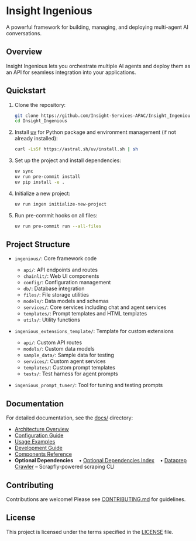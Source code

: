 # Insight Ingenious

A powerful framework for building, managing, and deploying multi-agent AI conversations.

## Overview
Insight Ingenious lets you orchestrate multiple AI agents and deploy them as an API for seamless integration into your applications.

## Quickstart

1. Clone the repository:
    ```bash
    git clone https://github.com/Insight-Services-APAC/Insight_Ingenious.git
    cd Insight_Ingenious
    ```

2. Install [uv](https://docs.astral.sh/uv/) for Python package and environment management (if not already installed):
    ```bash
    curl -LsSf https://astral.sh/uv/install.sh | sh
    ```

3. Set up the project and install dependencies:
    ```bash
    uv sync
    uv run pre-commit install
    uv pip install -e .
    ```

4. Initialize a new project:
    ```bash
    uv run ingen initialize-new-project
    ```

5. Run pre-commit hooks on all files:
    ```bash
    uv run pre-commit run --all-files
    ```

## Project Structure

- `ingenious/`: Core framework code
  - `api/`: API endpoints and routes
  - `chainlit/`: Web UI components
  - `config/`: Configuration management
  - `db/`: Database integration
  - `files/`: File storage utilities
  - `models/`: Data models and schemas
  - `services/`: Core services including chat and agent services
  - `templates/`: Prompt templates and HTML templates
  - `utils/`: Utility functions

- `ingenious_extensions_template/`: Template for custom extensions
  - `api/`: Custom API routes
  - `models/`: Custom data models
  - `sample_data/`: Sample data for testing
  - `services/`: Custom agent services
  - `templates/`: Custom prompt templates
  - `tests/`: Test harness for agent prompts

- `ingenious_prompt_tuner/`: Tool for tuning and testing prompts

## Documentation

For detailed documentation, see the [docs/](docs/) directory:

- [Architecture Overview](docs/architecture/README.md)
- [Configuration Guide](docs/configuration/README.md)
- [Usage Examples](docs/usage/README.md)
- [Development Guide](docs/development/README.md)
- [Components Reference](docs/components/README.md)
- **Optional Dependencies**
  &nbsp;&nbsp;&nbsp;• [Optional Dependencies Index](docs/optional_dependencies/README.md)
  &nbsp;&nbsp;&nbsp;• [Dataprep Crawler](docs/optional_dependencies/dataprep/README.md) – Scrapfly-powered scraping CLI

## Contributing

Contributions are welcome! Please see [CONTRIBUTING.md](CONTRIBUTING.md) for guidelines.

## License

This project is licensed under the terms specified in the [LICENSE](LICENSE) file.
